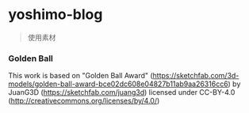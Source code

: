 # yoshimo-blog


> 使用素材

### Golden Ball
This work is based on "Golden Ball Award" (https://sketchfab.com/3d-models/golden-ball-award-bce02dc608e04827b11ab9aa26316cc6) by JuanG3D (https://sketchfab.com/juang3d) licensed under CC-BY-4.0 (http://creativecommons.org/licenses/by/4.0/)